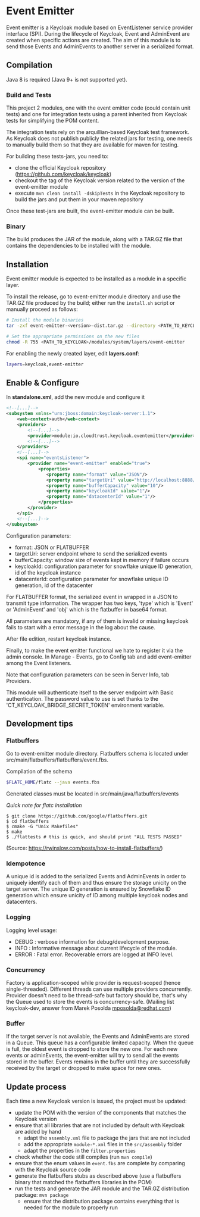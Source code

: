 # Event Emitter

Event emitter is a Keycloak module based on EventListener service provider interface (SPI).
During the lifecycle of Keycloak, Event and AdminEvent are created when specific actions are created.
The aim of this module is to send those Events and AdminEvents to another server in a serialized format.

## Compilation

Java 8 is required (Java 9+ is not supported yet).

### Build and Tests
This project 2 modules, one with the event emitter code (could contain unit tests) and one for integration tests using a parent inherited from Keycloak tests for simplifying the
POM content.

The integration tests rely on the arquillian-based Keycloak test framework. As Keycloak does not publish publicly
the related jars for testing, one needs to manually build them so that they are available for maven for testing.

For building these tests-jars, you need to:
* clone the official Keycloak repository (https://github.com/keycloak/keycloak)
* checkout the tag of the Keycloak version related to the version of the event-emitter module
* execute `mvn clean install -dskipTests` in the Keycloak repository to build the jars and put them in your maven repository

Once these test-jars are built, the event-emitter module can be built.

### Binary
The build produces the JAR of the module, along with a TAR.GZ file that contains the dependencies to be installed
with the module.

## Installation
Event emitter module is expected to be installed as a module in a specific layer.

To install the release, go to event-emitter module directory and use the TAR.GZ file produced by the build; either run the `install.sh` script
or manually proceed as follows:

```Bash
# Install the module binaries
tar -zxf event-emitter-<version>-dist.tar.gz --directory <PATH_TO_KEYCLOAK>/modules/system/layers

# Set the appropriate permissions on the new files
chmod -R 755 <PATH_TO_KEYCLOAK>/modules/system/layers/event-emitter
```

For enabling the newly created layer, edit __layers.conf__:
```Bash
layers=keycloak,event-emitter
```


## Enable & Configure

In __standalone.xml__, add the new module and configure it

```xml
<!--[...]-->
<subsystem xmlns="urn:jboss:domain:keycloak-server:1.1">
    <web-context>auth</web-context>
    <providers>
        <!--[...]-->
        <provider>module:io.cloudtrust.keycloak.eventemitter</provider>
        <!--[...]-->
    </providers>
    <!--[...]-->
    <spi name="eventsListener">
        <provider name="event-emitter" enabled="true">
            <properties>
               <property name="format" value="JSON"/>
               <property name="targetUri" value="http://localhost:8888/event/receiver"/>
               <property name="bufferCapacity" value="10"/>
               <property name="keycloakId" value="1"/>
               <property name="datacenterId" value="1"/>
            </properties>   
        </provider>
    </spi>
    <!--[...]-->
</subsystem>
```

Configuration parameters:
* format: JSON or FLATBUFFER
* targetUri: server endpoint where to send the serialized events
* bufferCapacity: window size of events kept in memory if failure occurs
* keycloakId: configuration parameter for snowflake unique ID generation, id of the keycloak instance
* datacenterId: configuration parameter for snowflake unique ID generation, id of the datacenter

For FLATBUFFER format, the serialized event in wrapped in a JSON to transmit type information. The wrapper has two keys, 'type' which is 'Event' or 'AdminEvent' and 'obj' which is the flatbuffer in base64 format.

All parameters are mandatory, if any of them is invalid or missing keycloak fails to start with a error message in the log about the cause.

After file edition, restart keycloak instance.

Finally, to make the event emitter functional we hate to register it via the admin console.
In Manage - Events, go to Config tab and add event-emitter among the Event listeners.

Note that configuration parameters can be seen in Server Info, tab Providers.


This module will authenticate itself to the server endpoint with Basic authentication. The password value to use is set thanks to the 'CT_KEYCLOAK_BRIDGE_SECRET_TOKEN' environment variable.


## Development tips

### Flatbuffers

Go to event-emitter module directory.
Flatbuffers schema is located under src/main/flatbuffers/flatbuffers/event.fbs.

Compilation of the schema
```Bash
$FLATC_HOME/flatc --java events.fbs
```
Generated classes must be located in src/main/java/flatbuffers/events

*Quick note for flatc installation*
```Bashde 
$ git clone https://github.com/google/flatbuffers.git
$ cd flatbuffers
$ cmake -G "Unix Makefiles"
$ make
$ ./flattests # this is quick, and should print "ALL TESTS PASSED"
```
(Source: https://rwinslow.com/posts/how-to-install-flatbuffers/)


### Idempotence
A unique id is added to the serialized Events and AdminEvents in order to uniquely identify each of them and thus ensure the storage unicity on the target server.
The unique ID generation is ensured by Snowflake ID generation which ensure unicity of ID among multiple keycloak nodes and datacenters.


### Logging
Logging level usage:
* DEBUG : verbose information for debug/development purpose.
* INFO : Informative message about current lifecycle of the module.
* ERROR : Fatal error. Recoverable errors are logged at INFO level.

### Concurrency 
Factory is application-scoped while provider is request-scoped (hence single-threaded).
Different threads can use multiple providers concurrently.
Provider doesn't need to be thread-safe but factory should be, that's why the Queue used to store the events is concurrency-safe.
(Mailing list keycloak-dev, answer from Marek Posolda <mposolda@redhat.com>)

### Buffer
If the target server is not available, the Events and AdminEvents are stored in a Queue.
This queue has a configurable limited capacity. When the queue is full, the oldest event is dropped to store  the new one.
For each new events or adminEvents, the event-emitter will try to send all the events stored in the buffer.
Events remains in the buffer until they are successfully received by the target or dropped to make space for new ones.

## Update process
Each time a new Keycloak version is issued, the project must be updated:
* update the POM with the version of the components that matches the Keycloak version
* ensure that all libraries that are not included by default with Keycloak are added by hand
  * adapt the `assembly.xml` file to package the jars that are not included
  * add the appropriate `module-*.xml` files in the `src/assembly` folder
  * adapt the properties in the `filter.properties`
* check whether the code still compiles (run `mvn compile`)
* ensure that the enum values in `event.fbs` are complete by comparing with the Keycloak source code
* generate the flatbuffers stubs as described above (use a flatbuffers binary that matched the flatbuffers libraries in the POM)
* run the tests and generate the JAR module and the TAR.GZ distribution package: `mvn package`
  * ensure that the distribution package contains everything that is needed for the module to properly run